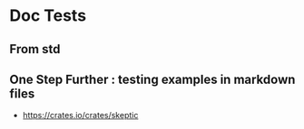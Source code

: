 # Doc Tests

## From std

## One Step Further : testing examples in markdown files

* https://crates.io/crates/skeptic
